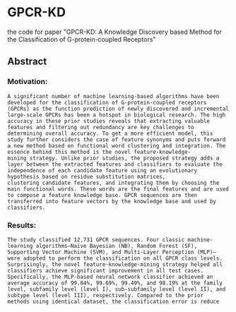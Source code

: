 # GPCR-KD
the code for paper "GPCR-KD: A Knowledge Discovery based Method for the Classification of G-protein-coupled Receptors"

## Abstract
### Motivation: 
    A significant number of machine learning-based algorithms have been developed for the classification of G-protein-coupled receptors (GPCRs) as the function prediction of newly discovered and incremental large-scale GPCRs has been a hotspot in biological research. The high accuracy in these prior studies reveals that extracting valuable features and filtering out redundancy are key challenges to determining overall accuracy. To get a more efficient model, this study further considers the case of feature synonyms and puts forward a new method based on functional word clustering and integration. The essence behind this method is the novel feature-knowledge-mining strategy. Unlike prior studies, the proposed strategy adds a layer between the extracted features and classifiers to evaluate the independence of each candidate feature using an evolutionary hypothesis based on residue substitution matrices, clustering candidate features, and integrating them by choosing the main functional words. These words are the final features and are used to compose a feature knowledge base. GPCR sequences are then transferred into feature vectors by the knowledge base and used by classifiers. 
### Results: 
    The study classified 12,731 GPCR sequences. Four classic machine-learning algorithms—Naïve Bayesian (NB), Random Forest (SF), Supporting Vector Machine (SVM), and Multi-Layer Perception (MLP)—were adopted to perform the classification on all GPCR class levels. Surprisingly, the novel feature-knowledge-mining strategy helped all classifiers achieve significant improvement in all test cases. Specifically, the MLP-based neural network classifier achieved an average accuracy of 99.84%, 99.69%, 99.49%, and 98.19% at the family level, subfamily level (level I), sub-subfamily level (level II), and subtype level (level III), respectively. Compared to the prior methods using identical dataset, the classification error is reduce
